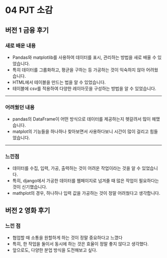 # 04 PJT 소감

## 버전 1 금융 후기

### 새로 배운 내용
- Pandas와 matplotlib를 사용하여 데이터를 표시, 관리하는 방법을 새로 배울 수 있었습니다.
- 특히 데이터를 그룹화하고, 평균을 구하는 등 가공하는 것이 익숙하지 않아 어려웠습니다.
- HTML에서 테이블을 만드는 법을 알 수 있었습니다.
- 테이블에 csv를 적용하여 다양한 레이아웃을 구성하는 방법을 알 수 있었습니다.

---
### 어려웠던 내용
- pandas의 DataFrame이 어떤 방식으로 데이터를 제공하는지 헷갈려서 많이 헤맸습니다.
- matplot의 기능들을 하나하나 찾아보면서 사용하다보니 시간이 많이 걸리고 힘들었습니다.
---
### 느낀점
- 데이터를 수집, 입력, 가공, 출력하는 것이 어려운 작업이라는 것을 알 수 있었습니다.
- 특히, django에서 가공한 데이터를 웹페이지로 넘겨줄 때 많은 작업이 필요하다는 것이 신기했습니다.
- mathplot의 경우, 하나하나 입력 값을 가공하는 것이 정말 어려웠다고 생각합니다.

## 버전 2 영화 후기

### 느낀 점
- 협업할 때 소통을 원할하게 하는 것이 정말 중요하다고 느꼈다
- 특히, 한 작업을 둘이서 동시에 하는 것은 효율이 정말 좋지 않다고 생각했다.
- 앞으로도, 다양한 분업 방식을 도전해보고 싶다.